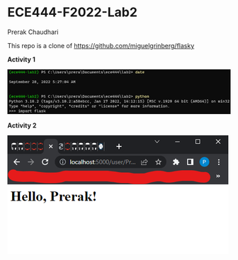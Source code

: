 # ECE444-F2022-Lab2

Prerak Chaudhari

This repo is a clone of https://github.com/miguelgrinberg/flasky

**Activity 1**

![](images/Activity1.png)

**Activity 2**

![](images/Activity2.png)

